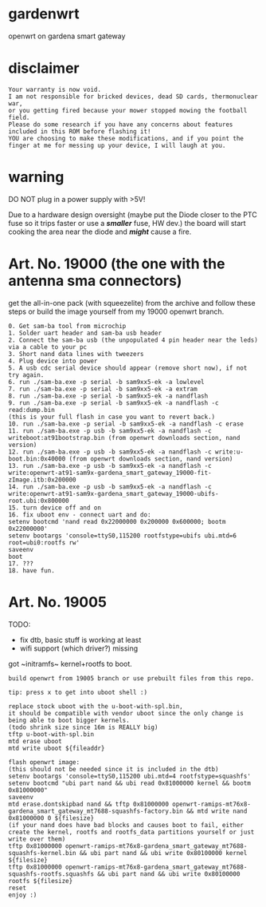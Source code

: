 # gardenwrt
openwrt on gardena smart gateway

# disclaimer
```
Your warranty is now void.
I am not responsible for bricked devices, dead SD cards, thermonuclear war,
or you getting fired because your mower stopped mowing the football field.
Please do some research if you have any concerns about features included in this ROM before flashing it!
YOU are choosing to make these modifications, and if you point the finger at me for messing up your device, I will laugh at you.
```

# warning
DO NOT plug in a power supply with >5V!

Due to a hardware design oversight (maybe put the Diode closer to the PTC fuse so it trips faster or use a ***smaller*** fuse, HW dev.) the board will start cooking the area near the diode and ***might*** cause a fire.  

# Art. No. 19000 (the one with the antenna sma connectors)
get the all-in-one pack (with squeezelite) from the archive and follow these steps or build the image yourself from my 19000 openwrt branch.
```
0. Get sam-ba tool from microchip
1. Solder uart header and sam-ba usb header
2. Connect the sam-ba usb (the unpopulated 4 pin header near the leds) via a cable to your pc
3. Short nand data lines with tweezers
4. Plug device into power
5. A usb cdc serial device should appear (remove short now), if not try again. 
6. run ./sam-ba.exe -p serial -b sam9xx5-ek -a lowlevel
7. run ./sam-ba.exe -p serial -b sam9xx5-ek -a extram
8. run ./sam-ba.exe -p serial -b sam9xx5-ek -a nandflash
9. run ./sam-ba.exe -p serial -b sam9xx5-ek -a nandflash -c read:dump.bin 
(this is your full flash in case you want to revert back.)
10. run ./sam-ba.exe -p serial -b sam9xx5-ek -a nandflash -c erase
11. run ./sam-ba.exe -p usb -b sam9xx5-ek -a nandflash -c writeboot:at91bootstrap.bin (from openwrt downloads section, nand version)
12. run ./sam-ba.exe -p usb -b sam9xx5-ek -a nandflash -c write:u-boot.bin:0x40000 (from openwrt downloads section, nand version)
13. run ./sam-ba.exe -p usb -b sam9xx5-ek -a nandflash -c write:openwrt-at91-sam9x-gardena_smart_gateway_19000-fit-zImage.itb:0x200000
14. run ./sam-ba.exe -p usb -b sam9xx5-ek -a nandflash -c write:openwrt-at91-sam9x-gardena_smart_gateway_19000-ubifs-root.ubi:0x800000
15. turn device off and on
16. fix uboot env - connect uart and do:
setenv bootcmd 'nand read 0x22000000 0x200000 0x600000; bootm 0x22000000'
setenv bootargs 'console=ttyS0,115200 rootfstype=ubifs ubi.mtd=6 root=ubi0:rootfs rw'
saveenv
boot
17. ???
18. have fun.
```

# Art. No. 19005

TODO:
- fix dtb, basic stuff is working at least
- wifi support (which driver?) missing
  
got ~initramfs~ kernel+rootfs to boot.

```
build openwrt from 19005 branch or use prebuilt files from this repo.

tip: press x to get into uboot shell :)

replace stock uboot with the u-boot-with-spl.bin,
it should be compatible with vendor uboot since the only change is being able to boot bigger kernels.
(todo shrink size since 16m is REALLY big)
tftp u-boot-with-spl.bin
mtd erase uboot
mtd write uboot ${fileaddr}

flash openwrt image:
(this should not be needed since it is included in the dtb)
setenv bootargs 'console=ttyS0,115200 ubi.mtd=4 rootfstype=squashfs'
setenv bootcmd "ubi part nand && ubi read 0x81000000 kernel && bootm 0x81000000"
saveenv
mtd erase.dontskipbad nand && tftp 0x81000000 openwrt-ramips-mt76x8-gardena_smart_gateway_mt7688-squashfs-factory.bin && mtd write nand 0x81000000 0 ${filesize}
(if your nand does have bad blocks and causes boot to fail, either create the kernel, rootfs and rootfs_data partitions yourself or just write over them)
tftp 0x81000000 openwrt-ramips-mt76x8-gardena_smart_gateway_mt7688-squashfs-kernel.bin && ubi part nand && ubi write 0x80100000 kernel ${filesize}
tftp 0x81000000 openwrt-ramips-mt76x8-gardena_smart_gateway_mt7688-squashfs-rootfs.squashfs && ubi part nand && ubi write 0x80100000 rootfs ${filesize}
reset
enjoy :)

```
